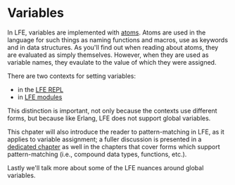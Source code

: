 # Variables

In LFE, variables are implemented with [atoms](../data-types/atoms.html). Atoms
are used in the language for such things as naming functions and macros, use as
keywords and in data structures. As you'll find out when reading about atoms,
they are evaluated as simply themselves. However, when they are used as variable
names, they evaulate to the value of which they were assigned.

There are two contexts for setting variables:

* in the [LFE REPL](../../part1/repl)
* in [LFE modules](../../part3/modules)

This distinction is important, not only because the contexts use different
forms, but because like Erlang, LFE does not support global variables.

This chpater will also introduce the reader to pattern-matching in LFE, as it
applies to variable assignment; a fuller discussion is presented in a
[dedicated chapter](../patterns) as well in the chapters that cover forms
which support pattern-matching (i.e., compound data types, functions, etc.).

Lastly we'll talk more about some of the LFE nuances around global variables.
